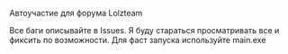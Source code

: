 Автоучастие для форума Lolzteam

Все баги описывайте в Issues. Я буду стараться просматривать все и фиксить по возможности.
Для фаст запуска используйте main.exe


